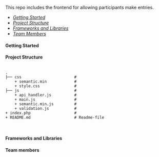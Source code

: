 This repo includes the frontend for allowing participants make entries.
<ul>
  <li><em><a href="#getting-started">Getting Started</a></em></li>
  <li><em><a href="#project-structure">Project Structure</a></em></li>
  <li><em><a href="#frameworks-and-libraries">Frameworks and Libraries</a></em></li>
  <li><em><a href="#team-members">Team Members</a></em></li>
</ul>

<h4 name="getting-started">Getting Started</h4>

<h4 name="project-structure">Project Structure</h4>


<pre>
<code>
.
├── css                       # 
	+ semantic.min            # 
	+ style.css            	  # 
├── js                        # 
	+ api_handler.js          # 
	+ main.js            	  # 
	+ semantic.min.js         # 
	+ validation.js           # 
+ index.php                   # 
+ README.md                   # Readme-file

</code>
</pre>



<h4 name="frameworks-and-libraries">Frameworks and Libraries</h4>


<h4 name="team-members">Team members</h4>


